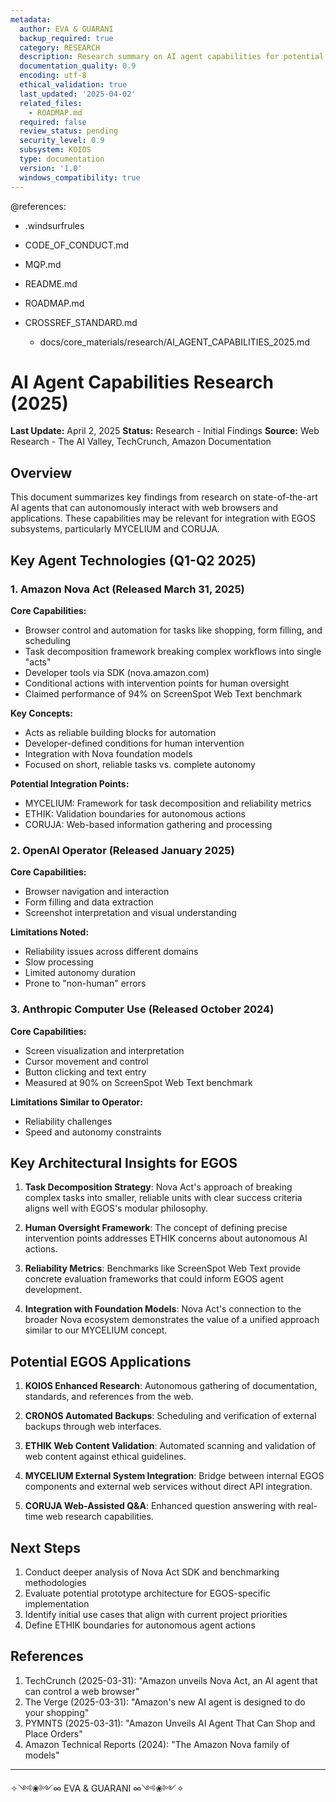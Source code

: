 ```yaml
---
metadata:
  author: EVA & GUARANI
  backup_required: true
  category: RESEARCH
  description: Research summary on AI agent capabilities for potential EGOS integration
  documentation_quality: 0.9
  encoding: utf-8
  ethical_validation: true
  last_updated: '2025-04-02'
  related_files:
    - ROADMAP.md
  required: false
  review_status: pending
  security_level: 0.9
  subsystem: KOIOS
  type: documentation
  version: '1.0'
  windows_compatibility: true
---
```


@references:
- .windsurfrules
- CODE_OF_CONDUCT.md
- MQP.md
- README.md
- ROADMAP.md
- CROSSREF_STANDARD.md

  - docs/core_materials/research/AI_AGENT_CAPABILITIES_2025.md

# AI Agent Capabilities Research (2025)

**Last Update:** April 2, 2025
**Status:** Research - Initial Findings
**Source:** Web Research - The AI Valley, TechCrunch, Amazon Documentation

## Overview

This document summarizes key findings from research on state-of-the-art AI agents that can autonomously interact with web browsers and applications. These capabilities may be relevant for integration with EGOS subsystems, particularly MYCELIUM and CORUJA.

## Key Agent Technologies (Q1-Q2 2025)

### 1. Amazon Nova Act (Released March 31, 2025)

**Core Capabilities:**
- Browser control and automation for tasks like shopping, form filling, and scheduling
- Task decomposition framework breaking complex workflows into single "acts"
- Developer tools via SDK (nova.amazon.com)
- Conditional actions with intervention points for human oversight
- Claimed performance of 94% on ScreenSpot Web Text benchmark

**Key Concepts:**
- Acts as reliable building blocks for automation
- Developer-defined conditions for human intervention
- Integration with Nova foundation models
- Focused on short, reliable tasks vs. complete autonomy

**Potential Integration Points:**
- MYCELIUM: Framework for task decomposition and reliability metrics
- ETHIK: Validation boundaries for autonomous actions
- CORUJA: Web-based information gathering and processing

### 2. OpenAI Operator (Released January 2025)

**Core Capabilities:**
- Browser navigation and interaction
- Form filling and data extraction
- Screenshot interpretation and visual understanding

**Limitations Noted:**
- Reliability issues across different domains
- Slow processing
- Limited autonomy duration
- Prone to "non-human" errors

### 3. Anthropic Computer Use (Released October 2024)

**Core Capabilities:**
- Screen visualization and interpretation
- Cursor movement and control
- Button clicking and text entry
- Measured at 90% on ScreenSpot Web Text benchmark

**Limitations Similar to Operator:**
- Reliability challenges
- Speed and autonomy constraints

## Key Architectural Insights for EGOS

1. **Task Decomposition Strategy**: Nova Act's approach of breaking complex tasks into smaller, reliable units with clear success criteria aligns well with EGOS's modular philosophy.

2. **Human Oversight Framework**: The concept of defining precise intervention points addresses ETHIK concerns about autonomous AI actions.

3. **Reliability Metrics**: Benchmarks like ScreenSpot Web Text provide concrete evaluation frameworks that could inform EGOS agent development.

4. **Integration with Foundation Models**: Nova Act's connection to the broader Nova ecosystem demonstrates the value of a unified approach similar to our MYCELIUM concept.

## Potential EGOS Applications

1. **KOIOS Enhanced Research**: Autonomous gathering of documentation, standards, and references from the web.

2. **CRONOS Automated Backups**: Scheduling and verification of external backups through web interfaces.

3. **ETHIK Web Content Validation**: Automated scanning and validation of web content against ethical guidelines.

4. **MYCELIUM External System Integration**: Bridge between internal EGOS components and external web services without direct API integration.

5. **CORUJA Web-Assisted Q&A**: Enhanced question answering with real-time web research capabilities.

## Next Steps

1. Conduct deeper analysis of Nova Act SDK and benchmarking methodologies
2. Evaluate potential prototype architecture for EGOS-specific implementation
3. Identify initial use cases that align with current project priorities
4. Define ETHIK boundaries for autonomous agent actions

## References

1. TechCrunch (2025-03-31): "Amazon unveils Nova Act, an AI agent that can control a web browser"
2. The Verge (2025-03-31): "Amazon's new AI agent is designed to do your shopping"
3. PYMNTS (2025-03-31): "Amazon Unveils AI Agent That Can Shop and Place Orders"
4. Amazon Technical Reports (2024): "The Amazon Nova family of models"

---

✧༺❀༻∞ EVA & GUARANI ∞༺❀༻✧